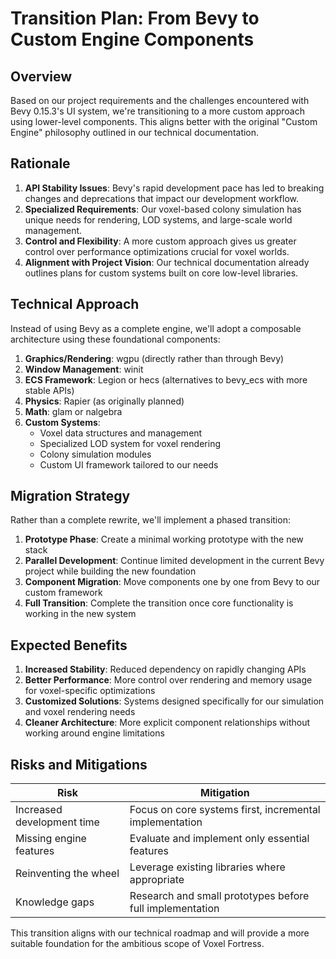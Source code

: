 # Transition Plan: From Bevy to Custom Engine Components

## Overview

Based on our project requirements and the challenges encountered with Bevy 0.15.3's UI system, we're transitioning to a more custom approach using lower-level components. This aligns better with the original "Custom Engine" philosophy outlined in our technical documentation.

## Rationale

1. **API Stability Issues**: Bevy's rapid development pace has led to breaking changes and deprecations that impact our development workflow.
2. **Specialized Requirements**: Our voxel-based colony simulation has unique needs for rendering, LOD systems, and large-scale world management.
3. **Control and Flexibility**: A more custom approach gives us greater control over performance optimizations crucial for voxel worlds.
4. **Alignment with Project Vision**: Our technical documentation already outlines plans for custom systems built on core low-level libraries.

## Technical Approach

Instead of using Bevy as a complete engine, we'll adopt a composable architecture using these foundational components:

1. **Graphics/Rendering**: wgpu (directly rather than through Bevy)
2. **Window Management**: winit
3. **ECS Framework**: Legion or hecs (alternatives to bevy_ecs with more stable APIs)
4. **Physics**: Rapier (as originally planned)
5. **Math**: glam or nalgebra
6. **Custom Systems**:
   - Voxel data structures and management
   - Specialized LOD system for voxel rendering
   - Colony simulation modules
   - Custom UI framework tailored to our needs

## Migration Strategy

Rather than a complete rewrite, we'll implement a phased transition:

1. **Prototype Phase**: Create a minimal working prototype with the new stack
2. **Parallel Development**: Continue limited development in the current Bevy project while building the new foundation
3. **Component Migration**: Move components one by one from Bevy to our custom framework
4. **Full Transition**: Complete the transition once core functionality is working in the new system

## Expected Benefits

1. **Increased Stability**: Reduced dependency on rapidly changing APIs
2. **Better Performance**: More control over rendering and memory usage for voxel-specific optimizations
3. **Customized Solutions**: Systems designed specifically for our simulation and voxel rendering needs
4. **Cleaner Architecture**: More explicit component relationships without working around engine limitations

## Risks and Mitigations

| Risk | Mitigation |
|------|------------|
| Increased development time | Focus on core systems first, incremental implementation |
| Missing engine features | Evaluate and implement only essential features |
| Reinventing the wheel | Leverage existing libraries where appropriate |
| Knowledge gaps | Research and small prototypes before full implementation |

This transition aligns with our technical roadmap and will provide a more suitable foundation for the ambitious scope of Voxel Fortress.
